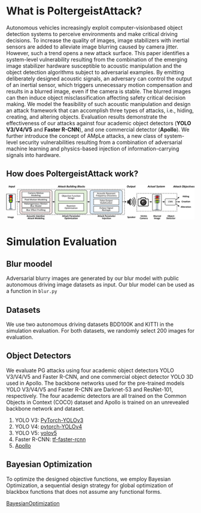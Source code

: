 # What is PoltergeistAttack?

Autonomous vehicles increasingly exploit computer-visionbased object detection systems to perceive environments and make critical driving decisions. To increase the quality of images, image stabilizers with inertial sensors are added to alleviate image blurring caused by camera jitter. However, such a trend opens a new attack surface. This paper identifies a system-level vulnerability resulting from the combination of the emerging image stabilizer hardware susceptible to acoustic manipulation and the object detection algorithms subject to adversarial examples. By emitting deliberately designed acoustic signals, an adversary can control the output of an inertial sensor, which triggers unnecessary motion compensation and results in a blurred image, even if the camera is stable. The blurred images can then induce object misclassification affecting safety critical decision making. We model the feasibility of such acoustic manipulation and design an attack framework that can accomplish three types of attacks, i.e., hiding, creating, and altering objects. Evaluation results demonstrate the effectiveness of our attacks against four academic object detectors (**YOLO V3/V4/V5** and **Faster R-CNN**), and one commercial detector (**Apollo**). We further introduce the concept of AMpLe  attacks, a new class of system-level security vulnerabilities resulting from a combination of adversarial machine learning and physics-based injection of information-carrying signals into hardware.

## How does PoltergeistAttack work?

![attack](./images/attack.png)


# Simulation Evaluation

## Blur moodel

Adversarial blurry images are generated by our blur model with public autonomous driving image datasets as input. Our blur model can be used as a function in `blur.py`

## Datasets

We use two autonomous driving datasets BDD100K and KITTI in the simulation evaluation. For both datasets, we randomly select 200 images for evaluation.

## Object Detectors

We evaluate PG attacks using four academic object detectors YOLO V3/V4/V5 and Faster R-CNN, and one commercial object detector YOLO 3D used in Apollo.
The backbone networks used for the pre-trained models YOLO V3/V4/V5 and Faster R-CNN are Darknet-53 and ResNet-101, respectively. The four academic detectors are all trained on the Common Objects in Context (COCO) dataset and Apollo is trained on an unrevealed backbone network and dataset.

1. YOLO V3: [PyTorch-YOLOv3](https://github.com/eriklindernoren/PyTorch-YOLOv3)
2. YOLO V4: [pytorch-YOLOv4](https://github.com/Tianxiaomo/pytorch-YOLOv4)
3. YOLO V5: [yolov5](https://github.com/ultralytics/yolov5)
4. Faster R-CNN: [tf-faster-rcnn](https://github.com/endernewton/tf-faster-rcnn)
5. [Apollo](https://github.com/ApolloAuto/apollo)


## Bayesian Optimization

To optimize the designed objective functions, we employ Bayesian Optimization, a sequential design strategy for global optimization of blackbox functions that does not assume any functional forms.

[BayesianOptimization](https://github.com/yushiching/BayesianOptimization)
